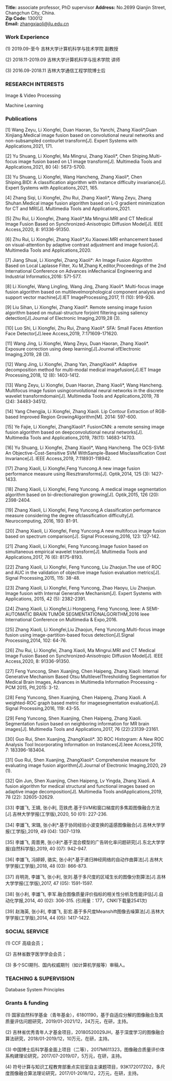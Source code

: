 **Title:** associate professor, PhD supervisor
**Address:**  No.2699 Qianjin Street, Changchun City, China.  
**Zip Code:** 130012  
**Email:** zhangxiaoli@jlu.edu.cn  
### Work Experience
(1) 2019.09-至今 吉林大学计算机科学与技术学院 副教授

(2) 2018.11-2019.09 吉林大学计算机科学与技术学院 讲师

(3) 2016.09-2018.11 吉林大学通信工程学院博士后
### RESEARCH INTERESTS
Image & Video Processing 

Machine Learning
### Publications 
[1] Wang Zeyu, Li Xiongfei, Duan Haoran, Su Yanchi, Zhang Xiaoli*,Guan Xinjiang.Medical image fusion based on convolutional neural networks and non-subsampled contourlet    transform[J]. Expert Systems with Applications,2021, 171.

[2] Yu Shuang, Li Xiongfei, Ma Mingrui, Zhang Xiaoli*, Chen Shiping.Multi-focus image fusion based on L1 image transform[J]. Multimedia Tools and Applications,2021, 80 (4): 5673-5700.

[3] Yu Shuang, Li Xiongfei, Wang Hancheng, Zhang Xiaoli*, Chen Shiping.BIDI: A classification algorithm with instance difficulty invariance[J]. Expert Systems with Applications,2021, 165.

[4] Zhang Siqi, Li Xiongfei, Zhu Rui, Zhang Xiaoli*, Wang Zeyu, Zhang Shuhan.Medical image fusion algorithm based on L-0 gradient minimization for CT and MRI[J]. Multimedia Tools and Applications,2021.

[5] Zhu Rui, Li Xiongfei, Zhang Xiaoli*,Ma Mingrui.MRI and CT Medical Image Fusion Based on Synchronized-Anisotropic Diffusion Model[J]. IEEE Access,2020, 8: 91336-91350.

[6] Zhu Rui, Li Xiongfei, Zhang Xiaoli*,Xu Xiaowei.MRI enhancement based on visual-attention by adaptive contrast adjustment and image fusion[J]. Multimedia Tools and Applications,2020.

[7] Jiang Shuai, Li Xiongfei, Zhang Xiaoli*: An Image Fusion Algorithm Based on Local Laplasse Filter, Xu M,Zhang K,editor,Proceedings of the 2nd International Conference on Advances inMechanical Engineering and Industrial Informatics,2016: 571-577.

[8] Li Xiongfei, Wang Lingling, Wang Jing, Zhang Xiaoli*. Multi-focus image fusion algorithm based on multilevelmorphological component analysis and support vector machine[J].IET ImageProcessing,2017, 11 (10): 919-926.

[9] Liu Sihan, Li Xiongfei, Zhang Xiaoli*. Remote sensing image fusion algorithm based on mutual-structure forjoint filtering using saliency detection[J].Journal of Electronic Imaging,2019,28 (3).

[10] Luo Shi, Li Xiongfei, Zhu Rui, Zhang Xiaoli*. SFA: Small Faces Attention Face Detector[J].Ieee Access,2019, 7:171609-171620.

[11] Wang Jing, Li Xiongfei, Wang Zeyu, Duan Haoran, Zhang Xiaoli*. Exposure correction using deep learning[J].Journal ofElectronic Imaging,2019, 28 (3).

[12] Wang Jing, Li Xiongfei, Zhang Yan, ZhangXiaoli*. Adaptive decomposition method for multi-modal medical imagefusion[J].IET Image Processing,2018, 12 (8): 1403-1412.

[13] Wang Zeyu, Li Xiongfei, Duan Haoran, Zhang Xiaoli*, Wang Hancheng. Multifocus image fusion usingconvolutional neural networks in the discrete wavelet transformdomain[J]. Multimedia Tools and Applications,2019, 78 (24): 34483-34512.

[14] Yang Chengjia, Li Xiongfei, Zhang Xiaoli. Lip Contour Extraction of RGB-based Improved Region GrowingAlgorithm[M]. 2014: 597-600.

[15] Ye Fajie, Li Xiongfei, ZhangXiaoli*. FusionCNN: a remote sensing image fusion algorithm based on deepconvolutional neural networks[J]. Multimedia Tools and Applications,2019, 78(11): 14683-14703.

[16] Yu Shuang, Li Xiongfei, Zhang Xiaoli*, Wang Hancheng. The OCS-SVM: An Objective-Cost-Sensitive SVM WithSample-Based Misclassification Cost Invariance[J]. IEEE Access,2019, 7:118931-118942.

[17] Zhang Xiaoli, Li Xiongfei,Feng Yuncong.A new image fusion performance measure using Riesztransforms[J]. Optik,2014, 125 (3): 1427-1433.

[18] Zhang Xiaoli, Li Xiongfei, Feng Yuncong. A medical image segmentation algorithm based on bi-directionalregion growing[J]. Optik,2015, 126 (20): 2398-2404.

[19] Zhang Xiaoli, Li Xiongfei, Feng Yuncong.A classification performance measure considering the degree ofclassification difficulty[J]. Neurocomputing, 2016, 193: 81-91.

[20] Zhang Xiaoli, Li Xiongfei, Feng Yuncong.A new multifocus image fusion based on spectrum comparison[J]. Signal Processing,2016, 123: 127-142.

[21] Zhang Xiaoli, Li Xiongfei, Feng Yuncong.Image fusion based on simultaneous empirical wavelet transform[J]. Multimedia Tools and Applications,2017, 76 (6): 8175-8193.

[22] Zhang Xiaoli, Li Xiongfei, Feng Yuncong, Liu Zhaojun.The use of ROC and AUC in the validation of objective image fusion evaluation metrics[J]. Signal Processing,2015, 115: 38-48.

[23] Zhang Xiaoli, Li Xiongfei, Feng Yuncong, Zhao Haoyu, Liu Zhaojun. Image fusion with Internal Generative Mechanism[J]. Expert Systems with Applications, 2015, 42 (5): 2382-2391.

[24] Zhang Xiaoli, Li Xiongfei,Li Hongpeng, Feng Yuncong, Ieee: A SEMI-AUTOMATIC BRAIN TUMOR SEGMENTATIONALGORITHM,2016 Ieee International Conference on Multimedia & Expo,2016.

[25] Zhang Xiaoli, Li Xiongfei,Liu Zhaojun, Feng Yuncong.Multi-focus image fusion using image-partition-based focus detection[J].Signal Processing,2014, 102: 64-76.

[26] Zhu Rui, Li Xiongfei, Zhang Xiaoli, Ma Mingrui.MRI and CT Medical Image Fusion Based on Synchronized-Anisotropic Diffusion Model[J]. IEEE Access,2020, 8: 91336-91350.

[27] Feng Yuncong, Shen Xuanjing, Chen Haipeng, Zhang Xiaoli: Internal Generative Mechanism Based Otsu MultilevelThresholding Segmentation for Medical Brain Images, Advances in Multimedia Information Processing - PCM 2015, PtI,2015: 3-12.

[28] Feng Yuncong, Shen Xuanjing, Chen Haipeng, Zhang Xiaoli. A weighted-ROC graph based metric for imagesegmentation evaluation[J]. Signal Processing,2016, 119: 43-55.

[29] Feng Yuncong, Shen Xuanjing, Chen Haipeng, Zhang Xiaoli. Segmentation fusion based on neighboring information for MR brain images[J]. Multimedia Tools and Applications,2017, 76 (22):23139-23161.

[30] Guo Rui, Shen Xuanjing, ZhangXiaoli*. 3D ROC Histogram: A New ROC Analysis Tool Incorporating Information on Instances[J].Ieee Access,2019, 7: 183396-183404.

[31] Guo Rui, Shen Xuanjing, ZhangXiaoli*. Comprehensive measure for evaluating image fusion algorithm[J].Journal of Electronic Imaging,2020, 29 (1).

[32] Qin Jun, Shen Xuanjing, Chen Haipeng, Lv Yingda, Zhang Xiaoli. A fusion algorithm for medical structural and functional images based on adaptive image decomposition[J]. Multimedia Tools andApplications,2019, 78 (22): 32605-32629.

[33] 李雄飞, 王婧, 张小利, 范铁虎.基于SVM和窗口梯度的多焦距图像融合方法[J].吉林大学学报(工学版),2020, 50 (01): 227-236.

[34] 李雄飞, 宋璐, 张小利*.基于协同经验小波变换的遥感图像融合[J].吉林大学学报(工学版),2019, 49 (04): 1307-1319.

[35] 李雄飞, 周晋男, 张小利*.基于混合模型的广告转化率问题研究[J].东北大学学报(自然科学版),2019, 40 (07): 942-947.

[36] 李雄飞, 冯婷婷, 骆实, 张小利*.基于递归神经网络的自动作曲算法[J].吉林大学学报(工学版),2018, 48 (03): 866-873.

[37] 肖明尧, 李雄飞, 张小利, 张刘.基于多尺度的区域生长的图像分割算法[J].吉林大学学报(工学版),2017, 47 (05): 1591-1597.

[38] 张小利, 李雄飞, 李军.融合图像质量评价指标的相关性分析及性能评估[J].自动化学报,2014, 40 (02): 306-315. (引用量：177，CNKI下载量2541次)

[39] 赵海英, 张小利, 李雄飞, 彭宏.基于多尺度Meanshift图像去噪算法[J].吉林大学学报(工学版),2014, 44 (05): 1417-1422.
### SOCIAL SERVICE
(1) CCF 高级会员；

(2) 吉林省数字医学学会会员；

(3) 多个SCI期刊、国内权威期刊（如计算机学报等）审稿人。
### TEACHING & SUPERVISION
Database System Principles

### Grants & funding
(1) 国家自然科学基金（青年基金），61801190，基于自适应分解的图像融合及其质量评估问题研究，2019/01-2021/12，24万元，在研，主持。

(2) 吉林省优秀青年人才基金项目，20180520029JH，基于深度学习的图像融合算法研究，2018/01-2019/12，10万元，在研，主持。

(3) 中国博士后科学基金面上项目（二等），2017M611323，图像融合质量评价体系构建理论研究，2017/07-2019/07，5万元，在研，主持。

(4) 符号计算与知识工程教育部重点实验室自主课题项目，93K172017Z02，多尺度图像融合算法理论研究，2017/01-2018/12，2万元，在研，主持。
